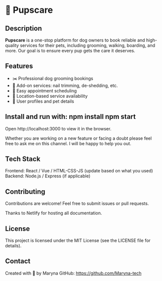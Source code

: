 # 🐶 Pupscare

## Description
**Pupscare** is a one-stop platform for dog owners to book reliable and high-quality services for their pets, including grooming, walking, boarding, and more. Our goal is to ensure every pup gets the care it deserves.

## Features
- ✂️ Professional dog grooming bookings
- 🦴 Add-on services: nail trimming, de-shedding, etc.
- 📅 Easy appointment scheduling
- 📍 Location-based service availability
- 👤 User profiles and pet details


## Install and run with: npm install npm start
Open http://localhost:3000 to view it in the browser.

Whether you are working on a new feature or facing a doubt please feel free to ask me on this channel. I will be happy to help you out.

## Tech Stack
Frontend: React / Vue / HTML-CSS-JS (update based on what you used)
Backend: Node.js / Express (if applicable)

## Contributing
Contributions are welcome! Feel free to submit issues or pull requests.

Thanks to Netlify for hosting all documentation.

## License
This project is licensed under the MIT License (see the LICENSE file for details).

## Contact
Created with 🐾 by Maryna
GitHub: https://github.com/Maryna-tech